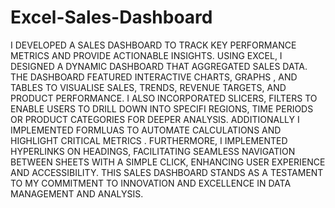# Excel-Sales-Dashboard
I DEVELOPED A SALES DASHBOARD TO TRACK KEY PERFORMANCE METRICS AND PROVIDE ACTIONABLE INSIGHTS.  USING EXCEL, I DESIGNED A DYNAMIC DASHBOARD THAT AGGREGATED SALES DATA. THE DASHBOARD FEATURED INTERACTIVE CHARTS, GRAPHS , AND TABLES TO VISUALISE SALES, TRENDS, REVENUE TARGETS, AND PRODUCT PERFORMANCE.  I ALSO INCORPORATED SLICERS, FILTERS TO ENABLE USERS TO DRILL DOWN INTO SPECIFI REGIONS, TIME PERIODS OR PRODUCT CATEGORIES FOR DEEPER ANALYSIS. ADDITIONALLY I IMPLEMENTED FORMLUAS TO AUTOMATE CALCULATIONS AND HIGHLIGHT CRITICAL METRICS .  FURTHERMORE, I IMPLEMENTED HYPERLINKS ON HEADINGS, FACILITATING SEAMLESS NAVIGATION BETWEEN SHEETS WITH A SIMPLE CLICK, ENHANCING USER EXPERIENCE AND ACCESSIBILITY. THIS SALES DASHBOARD STANDS AS A TESTAMENT TO MY COMMITMENT TO INNOVATION AND EXCELLENCE IN DATA MANAGEMENT AND ANALYSIS.
